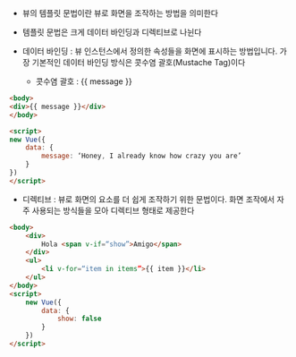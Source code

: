 
- 뷰의 템플릿 문법이란 뷰로 화면을 조작하는 방법을 의미한다
- 템플릿 문법은 크게 데이터 바인딩과 디렉티브로 나뉜다


- 데이터 바인딩 : 뷰 인스턴스에서 정의한 속성들을 화면에 표시하는 방법입니다. 가장 기본적인 데이터 바인딩 방식은 콧수염 괄호(Mustache Tag)이다
	- 콧수염 괄호 : {{ message }}

```html
<body>
<div>{{ message }}</div>
</body>

<script>
new Vue({
	data: {
		message: ‘Honey, I already know how crazy you are’
	}
})
</script>
```

- 디렉티브 : 뷰로 화면의 요소를 더 쉽게 조작하기 위한 문법이다. 화면 조작에서 자주 사용되는 방식들을 모아 디렉티브 형태로 제공한다

```html
<body>
	<div>
		Hola <span v-if=“show”>Amigo</span>
	</div>
	<ul>
		<li v-for=“item in items”>{{ item }}</li>
	</ul>
</body>
<script>
	new Vue({
		data: {
			show: false
		}
	})
</script>
```